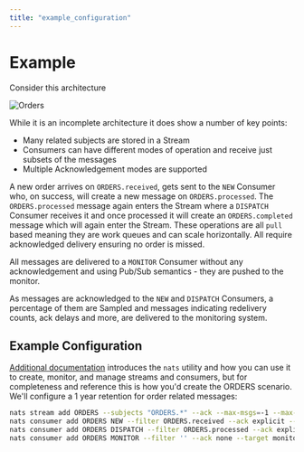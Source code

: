 ```yaml
---
title: "example_configuration"
---
```

# Example

Consider this architecture

![Orders](<../../.gitbook/assets/streams-and-consumers-75p (1).png>)

While it is an incomplete architecture it does show a number of key points:

* Many related subjects are stored in a Stream
* Consumers can have different modes of operation and receive just subsets of the messages
* Multiple Acknowledgement modes are supported

A new order arrives on `ORDERS.received`, gets sent to the `NEW` Consumer who, on success, will create a new message on `ORDERS.processed`. The `ORDERS.processed` message again enters the Stream where a `DISPATCH` Consumer receives it and once processed it will create an `ORDERS.completed` message which will again enter the Stream. These operations are all `pull` based meaning they are work queues and can scale horizontally. All require acknowledged delivery ensuring no order is missed.

All messages are delivered to a `MONITOR` Consumer without any acknowledgement and using Pub/Sub semantics - they are pushed to the monitor.

As messages are acknowledged to the `NEW` and `DISPATCH` Consumers, a percentage of them are Sampled and messages indicating redelivery counts, ack delays and more, are delivered to the monitoring system.

## Example Configuration

[Additional documentation](/running-a-nats-service/configuration/clustering/jetstream_clustering/administration.md) introduces the `nats` utility and how you can use it to create, monitor, and manage streams and consumers, but for completeness and reference this is how you'd create the ORDERS scenario. We'll configure a 1 year retention for order related messages:

```bash
nats stream add ORDERS --subjects "ORDERS.*" --ack --max-msgs=-1 --max-bytes=-1 --max-age=1y --storage file --retention limits --max-msg-size=-1 --discard=old
nats consumer add ORDERS NEW --filter ORDERS.received --ack explicit --pull --deliver all --max-deliver=-1 --sample 100
nats consumer add ORDERS DISPATCH --filter ORDERS.processed --ack explicit --pull --deliver all --max-deliver=-1 --sample 100
nats consumer add ORDERS MONITOR --filter '' --ack none --target monitor.ORDERS --deliver last --replay instant
```
